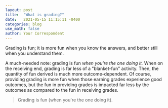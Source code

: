 ```yaml
---
layout: post
title:  "What is grading?"
date:   2021-05-15 11:15:11 -0400
categories: blog
use_math: false
author: Your Correspondent
---
```

Grading is fun; it is more fun when you know the answers, and better still when you understand them.

A much-needed note: grading is fun *when you're the one doing it.* When on the receiving end, grading is far less of a "blanket-fun" activity. Then, the quantity of fun derived is much more outcome-dependent. Of course, providing grading is more fun when those earning grades experience good outcomes, but the fun in providing grades is impacted far less by the outcomes as compared to the fun in receiving grades.

> Grading is fun (when you're the one doing it).